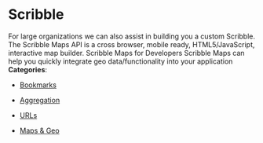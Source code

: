 # Scribble


For large organizations we can also assist in building you a custom Scribble. The Scribble Maps API is a cross browser, mobile ready, HTML5/JavaScript, interactive map builder.  Scribble Maps for Developers Scribble Maps can help you quickly integrate geo data/functionality into your application
**Categories**:

- [Bookmarks](https://github/awesome-apis/awesome-apis#bookmarks)

- [Aggregation](https://github/awesome-apis/awesome-apis#aggregation)

- [URLs](https://github/awesome-apis/awesome-apis#urls)

- [Maps & Geo](https://github/awesome-apis/awesome-apis#maps-and-geo)



